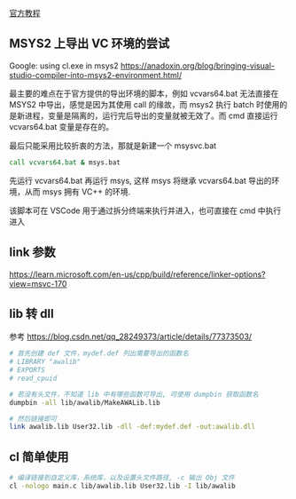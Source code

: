 

[官方教程](https://learn.microsoft.com/zh-cn/cpp/build/projects-and-build-systems-cpp?view=msvc-170)

## MSYS2 上导出 VC 环境的尝试

Google: using cl.exe in msys2
https://anadoxin.org/blog/bringing-visual-studio-compiler-into-msys2-environment.html/

最主要的难点在于官方提供的导出环境的脚本，例如 vcvars64.bat 无法直接在 MSYS2 中导出，感觉是因为其使用 call 的缘故，而 msys2 执行 batch 时使用的是新进程，变量是隔离的，运行完后导出的变量就被无效了。而 cmd 直接运行 vcvars64.bat 变量是存在的。

最后只能采用比较折衷的方法，那就是新建一个 msysvc.bat

```bat
call vcvars64.bat & msys.bat
```

先运行 vcvars64.bat 再运行 msys, 这样 msys 将继承 vcvars64.bat 导出的环境，从而 msys 拥有 VC++ 的环境. 

该脚本可在 VSCode 用于通过拆分终端来执行并进入，也可直接在 cmd 中执行进入


## link 参数

https://learn.microsoft.com/en-us/cpp/build/reference/linker-options?view=msvc-170

## lib 转 dll

参考 https://blog.csdn.net/qq_28249373/article/details/77373503/

```sh
# 首先创建 def 文件，mydef.def 列出需要导出的函数名
# LIBRARY "awalib"
# EXPORTS
# read_cpuid

# 若没有头文件，不知道 lib 中有哪些函数可导出, 可使用 dumpbin 获取函数名
dumpbin -all lib/awalib/MakeAWALib.lib

# 然后链接即可
link awalib.lib User32.lib -dll -def:mydef.def -out:awalib.dll
```


## cl 简单使用

```sh
# 编译链接到自定义库，系统库，以及设置头文件路径, -c 输出 Obj 文件
cl -nologo main.c lib/awalib.lib User32.lib -I lib/awalib

```
